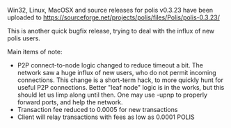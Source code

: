 Win32, Linux, MacOSX and source releases for polis v0.3.23 have been uploaded to
https://sourceforge.net/projects/polis/files/Polis/polis-0.3.23/

This is another quick bugfix release, trying to deal with the influx of new polis users.

Main items of note:

* P2P connect-to-node logic changed to reduce timeout a bit.  The network saw a huge influx of new users, who do not permit incoming connections.  This change is a short-term hack, to more quickly hunt for useful P2P connections.  Better "leaf node" logic is in the works, but this should let us limp along until then.  One may use -upnp to properly forward ports, and help the network.
* Transaction fee reduced to 0.0005 for new transactions
* Client will relay transactions with fees as low as 0.0001 POLIS
